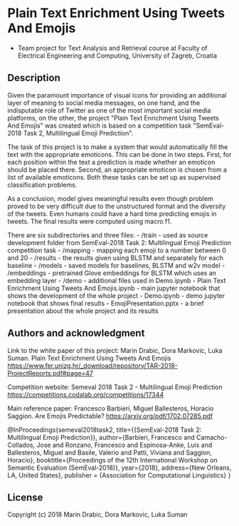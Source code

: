 # Plain Text Enrichment Using Tweets And Emojis
- Team project for Text Analysis and Retrieval course at Faculty of Electrical Engineering and Computing, University of Zagreb, Croatia

## Description

Given the paramount importance of visual icons for providing an additional layer of meaning to social media messages, on one hand, and the indisputable role of Twitter as one of the most important social media platforms, on the other, the project "Plain Text Enrichment Using Tweets And Emojis" was created which is based on a competition task "SemEval-2018 Task 2, Multilingual Emoji Prediction".

The task of this project is to make a system that would automatically fill the text with the appropriate emoticons. This can be done in two steps. First, for each position within the text a prediction is made whether an emoticon should be placed there. Second, an appropriate emoticon is chosen from a list of available emoticons. Both these tasks can be set up as supervised classification problems.

As a conclusion, model gives meaningful results even though problem proved to be very difficult due to the unstructured format and the diversity of the tweets. Even humans could have a hard time predicting emojis in tweets. The final results were computed using macro f1.

There are six subdirectories and three files:
	- /train - used as source development folder from SemEval-2018 Task 2: Multilingual Emoji Prediction competition task
	- /mapping - mapping each emoji to a number between 0 and 20
	- /results - the results given using BLSTM and separately for each baseline
	- /models - saved models for baselines, BLSTM and w2v model
	- /embeddings - pretrained Glove embeddings for BLSTM which uses an embedding layer
	- /demo - additional files used in Demo.ipynb
	- Plain Text Enrichment Using Tweets And Emojis.ipynb - main jupyter notebook that shows the development of the whole project
	- Demo.ipynb - demo jupyter notebook that shows final results
	- EmojiPresentation.pptx - a brief presentation about the whole project and its results

## Authors and acknowledgment

Link to the white paper of this project:
Marin Drabic, Dora Markovic, Luka Suman. Plain Text Enrichment Using Tweets And Emojis
https://www.fer.unizg.hr/_download/repository/TAR-2018-ProjectReports.pdf#page=47

Competition website:
Semeval 2018 Task 2 - Multilingual Emoji Prediction
https://competitions.codalab.org/competitions/17344

Main reference paper:
Francesco Barbieri, Miguel Ballesteros, Horacio Saggion. Are Emojis Predictable?
https://arxiv.org/pdf/1702.07285.pdf

@InProceedings{semeval2018task2,
  title={{SemEval-2018 Task 2: Multilingual Emoji Prediction}},
  author={Barbieri, Francesco and Camacho-Collados, Jose and Ronzano, Francesco and Espinosa-Anke, Luis and Ballesteros, Miguel and Basile, Valerio and Patti, Viviana and Saggion, Horacio},
  booktitle={Proceedings of the 12th International Workshop on Semantic Evaluation (SemEval-2018)},
  year={2018}, 
  address={New Orleans, LA, United States},
  publisher = {Association for Computational Linguistics}
 }

## License

Copyright (c) 2018 Marin Drabic, Dora Markovic, Luka Suman

